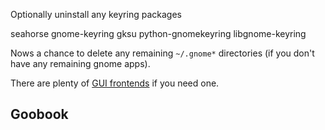 Optionally uninstall any keyring packages

seahorse
gnome-keyring
gksu
python-gnomekeyring
libgnome-keyring

Nows a chance to delete any remaining `~/.gnome*` directories (if you don't have
any remaining gnome apps).

There are plenty of [GUI frontends][gpggui] if you need one.

## Goobook



  [gpggui]: http://www.gnupg.org/related_software/frontends.en.html#gui
